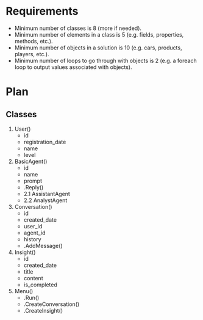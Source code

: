# Requirements
- Minimum number of classes is 8 (more if needed).
- Minimum number of elements in a class is 5 (e.g. fields, properties, methods, etc.).
- Minimum number of objects in a solution is 10 (e.g. cars, products, players, etc.).
- Minimum number of loops to go through with objects is 2 (e.g. a foreach loop to output values ​​associated with objects).

# Plan
## Classes
1. User()
    - id
    - registration_date
    - name
    - level
2. BasicAgent()
    - id
    - name
    - prompt
    - .Reply()
    - 2.1 AssistantAgent
    - 2.2 AnalystAgent
3. Conversation()
    - id
    - created_date
    - user_id
    - agent_id
    - history
    - .AddMessage()
4. Insight()
    - id
    - created_date
    - title
    - content
    - is_completed
5. Menu()
    - .Run()
    - .CreateConversation()
    - .CreateInsight()
